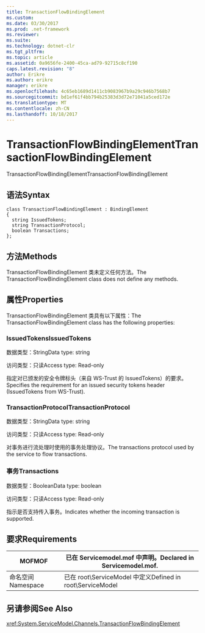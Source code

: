 ```yaml
---
title: TransactionFlowBindingElement
ms.custom: 
ms.date: 03/30/2017
ms.prod: .net-framework
ms.reviewer: 
ms.suite: 
ms.technology: dotnet-clr
ms.tgt_pltfrm: 
ms.topic: article
ms.assetid: 0a9656fe-2400-45ca-ad79-92715c8cf190
caps.latest.revision: "8"
author: Erikre
ms.author: erikre
manager: erikre
ms.openlocfilehash: 4c65eb1689d1411cb9083967b9a29c946b7568b7
ms.sourcegitcommit: bd1ef61f4bb794b25383d3d72e71041a5ced172e
ms.translationtype: MT
ms.contentlocale: zh-CN
ms.lasthandoff: 10/18/2017
---
```

# <a name="transactionflowbindingelement"></a><span data-ttu-id="a3171-102">TransactionFlowBindingElement</span><span class="sxs-lookup"><span data-stu-id="a3171-102">TransactionFlowBindingElement</span></span>
<span data-ttu-id="a3171-103">TransactionFlowBindingElement</span><span class="sxs-lookup"><span data-stu-id="a3171-103">TransactionFlowBindingElement</span></span>  
  
## <a name="syntax"></a><span data-ttu-id="a3171-104">语法</span><span class="sxs-lookup"><span data-stu-id="a3171-104">Syntax</span></span>  
  
```  
class TransactionFlowBindingElement : BindingElement  
{  
  string IssuedTokens;  
  string TransactionProtocol;  
  boolean Transactions;  
};  
```  
  
## <a name="methods"></a><span data-ttu-id="a3171-105">方法</span><span class="sxs-lookup"><span data-stu-id="a3171-105">Methods</span></span>  
 <span data-ttu-id="a3171-106">TransactionFlowBindingElement 类未定义任何方法。</span><span class="sxs-lookup"><span data-stu-id="a3171-106">The TransactionFlowBindingElement class does not define any methods.</span></span>  
  
## <a name="properties"></a><span data-ttu-id="a3171-107">属性</span><span class="sxs-lookup"><span data-stu-id="a3171-107">Properties</span></span>  
 <span data-ttu-id="a3171-108">TransactionFlowBindingElement 类具有以下属性：</span><span class="sxs-lookup"><span data-stu-id="a3171-108">The TransactionFlowBindingElement class has the following properties:</span></span>  
  
### <a name="issuedtokens"></a><span data-ttu-id="a3171-109">IssuedTokens</span><span class="sxs-lookup"><span data-stu-id="a3171-109">IssuedTokens</span></span>  
 <span data-ttu-id="a3171-110">数据类型：String</span><span class="sxs-lookup"><span data-stu-id="a3171-110">Data type: string</span></span>  
  
 <span data-ttu-id="a3171-111">访问类型：只读</span><span class="sxs-lookup"><span data-stu-id="a3171-111">Access type: Read-only</span></span>  
  
 <span data-ttu-id="a3171-112">指定对已颁发的安全令牌标头（来自 WS-Trust 的 IssuedTokens）的要求。</span><span class="sxs-lookup"><span data-stu-id="a3171-112">Specifies the requirement for an issued security tokens header (IssuedTokens from WS-Trust).</span></span>  
  
### <a name="transactionprotocol"></a><span data-ttu-id="a3171-113">TransactionProtocol</span><span class="sxs-lookup"><span data-stu-id="a3171-113">TransactionProtocol</span></span>  
 <span data-ttu-id="a3171-114">数据类型：String</span><span class="sxs-lookup"><span data-stu-id="a3171-114">Data type: string</span></span>  
  
 <span data-ttu-id="a3171-115">访问类型：只读</span><span class="sxs-lookup"><span data-stu-id="a3171-115">Access type: Read-only</span></span>  
  
 <span data-ttu-id="a3171-116">对事务进行流处理时使用的事务处理协议。</span><span class="sxs-lookup"><span data-stu-id="a3171-116">The transactions protocol used by the service to flow transactions.</span></span>  
  
### <a name="transactions"></a><span data-ttu-id="a3171-117">事务</span><span class="sxs-lookup"><span data-stu-id="a3171-117">Transactions</span></span>  
 <span data-ttu-id="a3171-118">数据类型：Boolean</span><span class="sxs-lookup"><span data-stu-id="a3171-118">Data type: boolean</span></span>  
  
 <span data-ttu-id="a3171-119">访问类型：只读</span><span class="sxs-lookup"><span data-stu-id="a3171-119">Access type: Read-only</span></span>  
  
 <span data-ttu-id="a3171-120">指示是否支持传入事务。</span><span class="sxs-lookup"><span data-stu-id="a3171-120">Indicates whether the incoming transaction is supported.</span></span>  
  
## <a name="requirements"></a><span data-ttu-id="a3171-121">要求</span><span class="sxs-lookup"><span data-stu-id="a3171-121">Requirements</span></span>  
  
|<span data-ttu-id="a3171-122">MOF</span><span class="sxs-lookup"><span data-stu-id="a3171-122">MOF</span></span>|<span data-ttu-id="a3171-123">已在 Servicemodel.mof 中声明。</span><span class="sxs-lookup"><span data-stu-id="a3171-123">Declared in Servicemodel.mof.</span></span>|  
|---------|-----------------------------------|  
|<span data-ttu-id="a3171-124">命名空间</span><span class="sxs-lookup"><span data-stu-id="a3171-124">Namespace</span></span>|<span data-ttu-id="a3171-125">已在 root\ServiceModel 中定义</span><span class="sxs-lookup"><span data-stu-id="a3171-125">Defined in root\ServiceModel</span></span>|  
  
## <a name="see-also"></a><span data-ttu-id="a3171-126">另请参阅</span><span class="sxs-lookup"><span data-stu-id="a3171-126">See Also</span></span>  
 <xref:System.ServiceModel.Channels.TransactionFlowBindingElement>
